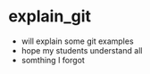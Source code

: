 # explain_git

* will explain some git examples
* hope my students understand all
* somthing I forgot

